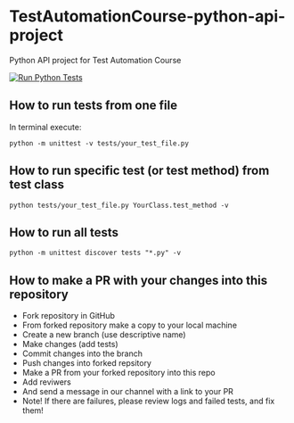 # TestAutomationCourse-python-api-project
Python API project for Test Automation Course

[![Run Python Tests](https://github.com/BurhanH/TestAutomationCourse-python-api-project/actions/workflows/run-tests.yml/badge.svg)](https://github.com/BurhanH/TestAutomationCourse-python-api-project/actions/workflows/run-tests.yml)

## How to run tests from one file

In terminal execute:

```
python -m unittest -v tests/your_test_file.py
```

## How to run specific test (or test method) from test class

```
python tests/your_test_file.py YourClass.test_method -v
```

## How to run all tests
```
python -m unittest discover tests "*.py" -v
```

## How to make a PR with your changes into this repository

- Fork repository in GitHub
- From forked repository make a copy to your local machine
- Create a new branch (use descriptive name)
- Make changes (add tests)
- Commit changes into the branch
- Push changes into forked repsitory
- Make a PR from your forked repository into this repo
- Add reviwers 
- And send a message in our channel with a link to your PR
- Note! If there are failures, please review logs and failed tests, and fix them!
